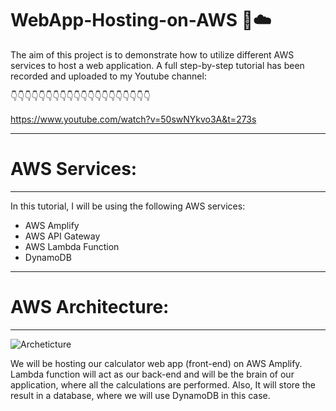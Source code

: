 # WebApp-Hosting-on-AWS 🚀☁️

The aim of this project is to demonstrate how to utilize different AWS services to host a web application. A full step-by-step tutorial has been recorded and uploaded to my Youtube channel:

👇👇👇👇👇👇👇👇👇👇👇👇👇👇👇👇👇👇👇👇

https://www.youtube.com/watch?v=50swNYkvo3A&t=273s

--------------------------------------------------
# AWS Services:
--------------------------------------------------
In this tutorial, I will be using the following AWS services:
- AWS Amplify
- AWS API Gateway
- AWS Lambda Function
- DynamoDB

--------------------------------------------------
# AWS Architecture:
--------------------------------------------------

![Archeticture](https://github.com/WaseemCloud/WebApp-Hosting-on-AWS/assets/157589909/97eadf66-4172-43cf-9d56-4c251f6089f9)

We will be hosting our calculator web app (front-end) on AWS Amplify. Lambda function will act as our back-end and will be the brain of our application, where all the calculations are performed. Also, It will store the result in a database, where we will use DynamoDB in this case. 
